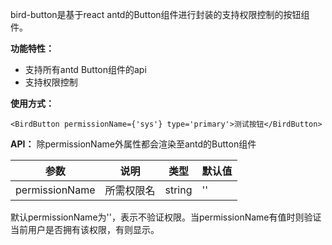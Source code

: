 bird-button是基于react antd的Button组件进行封装的支持权限控制的按钮组件。

**功能特性：**
- 支持所有antd Button组件的api
- 支持权限控制

**使用方式：**

```
<BirdButton permissionName={'sys'} type='primary'>测试按钮</BirdButton>
```

**API：**
除permissionName外属性都会渲染至antd的Button组件


参数 | 说明 | 类型 | 默认值
---|---|---|---
permissionName | 所需权限名 | string | ''

默认permissionName为''，表示不验证权限。当permissionName有值时则验证当前用户是否拥有该权限，有则显示。

